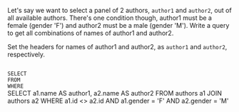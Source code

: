 Let's say we want to select a panel of 2 authors, `author1` and `author2`, out of all available authors. There's one condition though, author1 must be a female (gender 'F') and author2 must be a male (gender 'M'). Write a query to get all combinations of names of author1 and author2.

Set the headers for names of author1 and author2, as `author1` and `author2`, respectively.



<Editor lang="sql" dbName="students2-v3.db" type="exercise">
<code>
SELECT 
FROM
WHERE
</code>

<solution>
SELECT  a1.name AS author1,
        a2.name AS author2
FROM    authors a1 JOIN authors a2
WHERE   a1.id <> a2.id AND
        a1.gender = 'F' AND
        a2.gender = 'M'
</solution>
</Editor>